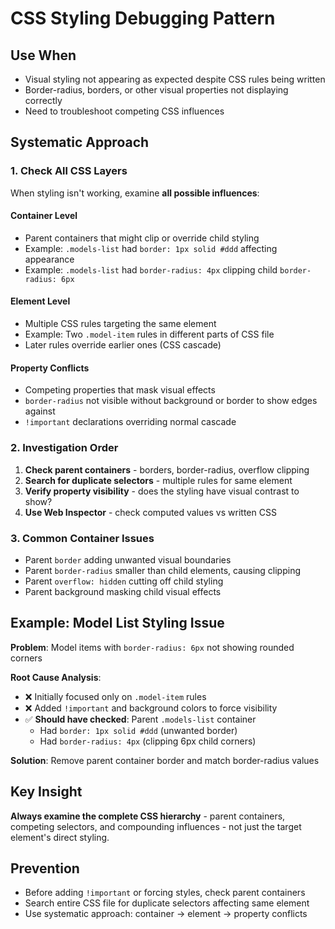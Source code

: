 # CSS Styling Debugging Pattern

## Use When
- Visual styling not appearing as expected despite CSS rules being written
- Border-radius, borders, or other visual properties not displaying correctly
- Need to troubleshoot competing CSS influences

## Systematic Approach

### 1. Check All CSS Layers
When styling isn't working, examine **all possible influences**:

#### Container Level
- Parent containers that might clip or override child styling
- Example: `.models-list` had `border: 1px solid #ddd` affecting appearance
- Example: `.models-list` had `border-radius: 4px` clipping child `border-radius: 6px`

#### Element Level  
- Multiple CSS rules targeting the same element
- Example: Two `.model-item` rules in different parts of CSS file
- Later rules override earlier ones (CSS cascade)

#### Property Conflicts
- Competing properties that mask visual effects
- `border-radius` not visible without background or border to show edges against
- `!important` declarations overriding normal cascade

### 2. Investigation Order
1. **Check parent containers** - borders, border-radius, overflow clipping
2. **Search for duplicate selectors** - multiple rules for same element
3. **Verify property visibility** - does the styling have visual contrast to show?
4. **Use Web Inspector** - check computed values vs written CSS

### 3. Common Container Issues
- Parent `border` adding unwanted visual boundaries
- Parent `border-radius` smaller than child elements, causing clipping
- Parent `overflow: hidden` cutting off child styling
- Parent background masking child visual effects

## Example: Model List Styling Issue

**Problem**: Model items with `border-radius: 6px` not showing rounded corners

**Root Cause Analysis**:
- ❌ Initially focused only on `.model-item` rules
- ❌ Added `!important` and background colors to force visibility  
- ✅ **Should have checked**: Parent `.models-list` container
  - Had `border: 1px solid #ddd` (unwanted border)
  - Had `border-radius: 4px` (clipping 6px child corners)

**Solution**: Remove parent container border and match border-radius values

## Key Insight
**Always examine the complete CSS hierarchy** - parent containers, competing selectors, and compounding influences - not just the target element's direct styling.

## Prevention
- Before adding `!important` or forcing styles, check parent containers
- Search entire CSS file for duplicate selectors affecting same element
- Use systematic approach: container → element → property conflicts